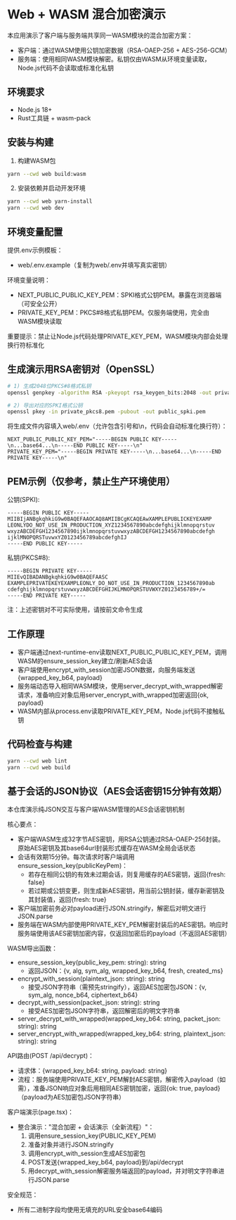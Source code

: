 # Web + WASM 混合加密演示

本应用演示了客户端与服务端共享同一WASM模块的混合加密方案：
- 客户端：通过WASM使用公钥加密数据（RSA-OAEP-256 + AES-256-GCM）
- 服务端：使用相同WASM模块解密。私钥仅由WASM从环境变量读取，Node.js代码不会读取或标准化私钥

## 环境要求
- Node.js 18+
- Rust工具链 + wasm-pack

## 安装与构建

1. 构建WASM包
```bash
yarn --cwd web build:wasm
```

2. 安装依赖并启动开发环境
```bash
yarn --cwd web yarn-install
yarn --cwd web dev
```

## 环境变量配置

提供.env示例模板：
- web/.env.example（复制为web/.env并填写真实密钥）

环境变量说明：
- NEXT_PUBLIC_PUBLIC_KEY_PEM：SPKI格式公钥PEM。暴露在浏览器端（可安全公开）
- PRIVATE_KEY_PEM：PKCS#8格式私钥PEM。仅服务端使用，完全由WASM模块读取

重要提示：禁止让Node.js代码处理PRIVATE_KEY_PEM，WASM模块内部会处理换行符标准化

## 生成演示用RSA密钥对（OpenSSL）

```bash
# 1) 生成2048位PKCS#8格式私钥
openssl genpkey -algorithm RSA -pkeyopt rsa_keygen_bits:2048 -out private_pkcs8.pem

# 2) 导出对应的SPKI格式公钥
openssl pkey -in private_pkcs8.pem -pubout -out public_spki.pem
```

将生成文件内容填入web/.env（允许包含引号和\n，代码会自动标准化换行符）：

```
NEXT_PUBLIC_PUBLIC_KEY_PEM="-----BEGIN PUBLIC KEY-----\n...base64...\n-----END PUBLIC KEY-----\n"
PRIVATE_KEY_PEM="-----BEGIN PRIVATE KEY-----\n...base64...\n-----END PRIVATE KEY-----\n"
```

## PEM示例（仅参考，禁止生产环境使用）

公钥(SPKI):
```
-----BEGIN PUBLIC KEY-----
MIIBIjANBgkqhkiG9w0BAQEFAAOCAQ8AMIIBCgKCAQEAwXAMPLEPUBLICKEYEXAMP
LEONLYDO_NOT_USE_IN_PRODUCTION_XYZ1234567890abcdefghijklmnopqrstuv
wxyzABCDEFGH1234567890ijklmnopqrstuvwxyzABCDEFGH1234567890abcdefgh
ijklMNOPQRSTuvwxYZ0123456789abcdefghIJ
-----END PUBLIC KEY-----
```

私钥(PKCS#8):
```
-----BEGIN PRIVATE KEY-----
MIIEvQIBADANBgkqhkiG9w0BAQEFAASC
EXAMPLEPRIVATEKEYEXAMPLEONLY_DO_NOT_USE_IN_PRODUCTION_1234567890ab
cdefghijklmnopqrstuvwxyzABCDEFGHIJKLMNOPQRSTUVWXYZ0123456789+/=
-----END PRIVATE KEY-----
```

注：上述密钥对不可实际使用，请按前文命令生成

## 工作原理
- 客户端通过next-runtime-env读取NEXT_PUBLIC_PUBLIC_KEY_PEM，调用WASM的ensure_session_key建立/刷新AES会话
- 客户端使用encrypt_with_session加密JSON数据，向服务端发送{wrapped_key_b64, payload}
- 服务端动态导入相同WASM模块，使用server_decrypt_with_wrapped解密请求，准备响应对象后用server_encrypt_with_wrapped加密返回{ok, payload}
- WASM内部从process.env读取PRIVATE_KEY_PEM，Node.js代码不接触私钥

## 代码检查与构建
```bash
yarn --cwd web lint
yarn --cwd web build
```

## 基于会话的JSON协议（AES会话密钥15分钟有效期）

本仓库演示纯JSON交互与客户端WASM管理的AES会话密钥机制

核心要点：
- 客户端WASM生成32字节AES密钥，用RSA公钥通过RSA-OAEP-256封装。原始AES密钥及其base64url封装形式缓存在WASM全局会话状态
- 会话有效期15分钟。每次请求时客户端调用ensure_session_key(publicKeyPem)：
  - 若存在相同公钥的有效未过期会话，则复用缓存的AES密钥，返回{fresh: false}
  - 若过期或公钥变更，则生成新AES密钥，用当前公钥封装，缓存新密钥及其封装值，返回{fresh: true}
- 客户端加密前务必对payload进行JSON.stringify，解密后对明文进行JSON.parse
- 服务端在WASM内部使用PRIVATE_KEY_PEM解密封装后的AES密钥。响应时服务端使用该AES密钥加密内容，仅返回加密后的payload（不返回AES密钥）

WASM导出函数：
- ensure_session_key(public_key_pem: string): string
  - 返回JSON：{v, alg, sym_alg, wrapped_key_b64, fresh, created_ms}
- encrypt_with_session(plaintext_json: string): string
  - 接受JSON字符串（需预先stringify），返回AES加密包JSON：{v, sym_alg, nonce_b64, ciphertext_b64}
- decrypt_with_session(packet_json: string): string
  - 接受AES加密包JSON字符串，返回解密后的明文字符串
- server_decrypt_with_wrapped(wrapped_key_b64: string, packet_json: string): string
- server_encrypt_with_wrapped(wrapped_key_b64: string, plaintext_json: string): string

API路由(POST /api/decrypt)：
- 请求体：{wrapped_key_b64: string, payload: string}
- 流程：服务端使用PRIVATE_KEY_PEM解封AES密钥，解密传入payload（如需），准备JSON响应对象后用相同AES密钥加密，返回{ok: true, payload}（payload为AES加密包JSON字符串）

客户端演示(page.tsx)：
- 整合演示："混合加密 + 会话演示（全新流程）"：
  1) 调用ensure_session_key(PUBLIC_KEY_PEM)
  2) 准备对象并进行JSON.stringify
  3) 调用encrypt_with_session生成AES加密包
  4) POST发送{wrapped_key_b64, payload}到/api/decrypt
  5) 用decrypt_with_session解密服务端返回的payload，并对明文字符串进行JSON.parse

安全规范：
- 所有二进制字段均使用无填充的URL安全base64编码